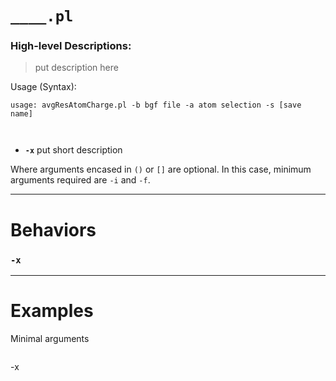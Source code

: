 
# `____.pl`
### High-level Descriptions:



> put description here

Usage (Syntax):
```
usage: avgResAtomCharge.pl -b bgf file -a atom selection -s [save name]



```
* **`-x`** put short description

Where arguments encased in `()` or `[]` are optional. In this case, minimum arguments required are `-i` and `-f`.
 
---


# Behaviors
### `-x`
---
# Examples
Minimal arguments
```
```
-x
```
```
